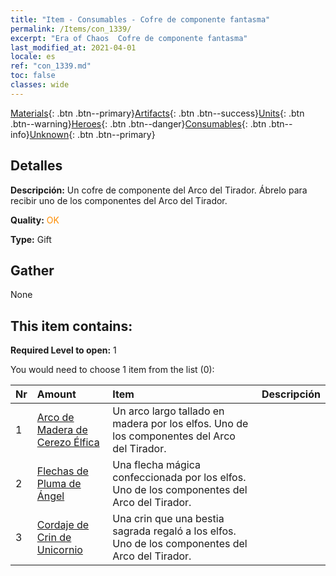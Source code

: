 ```yaml
---
title: "Item - Consumables - Cofre de componente fantasma"
permalink: /Items/con_1339/
excerpt: "Era of Chaos  Cofre de componente fantasma"
last_modified_at: 2021-04-01
locale: es
ref: "con_1339.md"
toc: false
classes: wide
---
```

 [Materials](/es/Items/){: .btn .btn--primary}[Artifacts](/es/Items/Artifacts/){: .btn .btn--success}[Units](/es/Items/Units/){: .btn .btn--warning}[Heroes](/es/Items/Heroes/){: .btn .btn--danger}[Consumables](/es/Items/Consumables/){: .btn .btn--info}[Unknown](/es/Items/Unknown/){: .btn .btn--primary}

## Detalles
 **Descripción:** Un cofre de componente del Arco del Tirador. Ábrelo para recibir uno de los componentes del Arco del Tirador.

 **Quality:** <span style="color: #FF8C00">OK</span>

 **Type:** Gift

## Gather

  None

## This item contains:

 **Required Level to open:** 1

 You would need to choose 1 item from the list (0):

  | Nr | Amount |     Item    | Descripción |
  |:---|:-------|:------------|:-----------:|
  | 1 | [Arco de Madera de Cerezo Élfica](/es/Items/art_103/) | Un arco largo tallado en madera por los elfos. Uno de los componentes del Arco del Tirador. | 
  | 2 | [Flechas de Pluma de Ángel](/es/Items/art_104/) | Una flecha mágica confeccionada por los elfos. Uno de los componentes del Arco del Tirador. | 
  | 3 | [Cordaje de Crin de Unicornio](/es/Items/art_105/) | Una crin que una bestia sagrada regaló a los elfos. Uno de los componentes del Arco del Tirador. | 
